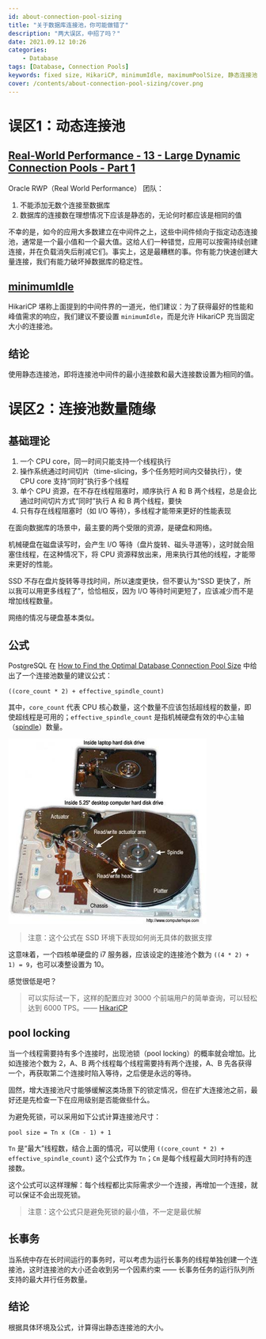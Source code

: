 ```yaml
---
id: about-connection-pool-sizing
title: "关于数据库连接池，你可能做错了"
description: "两大误区，中招了吗？"
date: 2021.09.12 10:26
categories:
    - Database
tags: [Database, Connection Pools]
keywords: fixed size, HikariCP, minimumIdle, maximumPoolSize, 静态连接池, 动态连接池
cover: /contents/about-connection-pool-sizing/cover.png
---
```


误区1：动态连接池
===============

## [Real-World Performance - 13 - Large Dynamic Connection Pools - Part 1](https://alphahinex.github.io/2021/08/29/connection-pools-1/)

Oracle RWP（Real World Performance） 团队：
1. 不能添加无数个连接至数据库
1. 数据库的连接数在理想情况下应该是静态的，无论何时都应该是相同的值

不幸的是，如今的应用大多数建立在中间件之上，这些中间件倾向于指定动态连接池，通常是一个最小值和一个最大值。这给人们一种错觉，应用可以按需持续创建连接，并在负载消失后削减它们。事实上，这是最糟糕的事。你有能力快速创建大量连接，我们有能力破坏掉数据库的稳定性。

## [minimumIdle](https://github.com/brettwooldridge/HikariCP#frequently-used)

HikariCP 堪称上面提到的中间件界的一道光，他们建议：为了获得最好的性能和峰值需求的响应，我们建议不要设置 `minimumIdle`，而是允许 HikariCP 充当固定大小的连接池。

结论
---

使用静态连接池，即将连接池中间件的最小连接数和最大连接数设置为相同的值。


误区2：连接池数量随缘
==================

基础理论
-------

1. 一个 CPU core，同一时间只能支持一个线程执行
1. 操作系统通过时间切片（time-slicing，多个任务短时间内交替执行），使 CPU core 支持“同时”执行多个线程
1. 单个 CPU 资源，在不存在线程阻塞时，顺序执行 A 和 B 两个线程，总是会比通过时间切片方式“同时”执行 A 和 B 两个线程，要快
1. 只有存在线程阻塞时（如 I/O 等待），多线程才能带来更好的性能表现

在面向数据库的场景中，最主要的两个受限的资源，是硬盘和网络。

机械硬盘在磁盘读写时，会产生 I/O 等待（盘片旋转、磁头寻道等），这时就会阻塞住线程，在这种情况下，将 CPU 资源释放出来，用来执行其他的线程，才能带来更好的性能。

SSD 不存在盘片旋转等寻找时间，所以速度更快，但不要认为“SSD 更快了，所以我可以用更多线程了”，恰恰相反，因为 I/O 等待时间更短了，应该减少而不是增加线程数量。

网络的情况与硬盘基本类似。

公式
----

PostgreSQL 在 [How to Find the Optimal Database Connection Pool Size](https://wiki.postgresql.org/wiki/Number_Of_Database_Connections) 中给出了一个连接池数量的建议公式：

```formula
((core_count * 2) + effective_spindle_count)
```

其中，`core_count` 代表 CPU 核心数量，这个数量不应该包括超线程的数量，即使超线程是可用的；`effective_spindle_count` 是指机械硬盘有效的中心主轴（[spindle](https://www.computerhope.com/jargon/s/spindle.htm)）数量。

![spindle](/contents/about-connection-pool-sizing/harddrive.jpg)

> 注意：这个公式在 SSD 环境下表现如何尚无具体的数据支撑

这意味着，一个四核单硬盘的 i7 服务器，应该设定的连接池个数为 `((4 * 2) + 1) = 9`，也可以凑整设置为 10。

感觉很低是吧？

> 可以实际试一下，这样的配置应对 3000 个前端用户的简单查询，可以轻松达到 6000 TPS。—— [HikariCP](https://github.com/brettwooldridge/HikariCP/wiki/About-Pool-Sizing#connections--core_count--2--effective_spindle_count)

pool locking
------------

当一个线程需要持有多个连接时，出现池锁（pool locking）的概率就会增加。比如连接池个数为 2，A、B 两个线程每个线程需要持有两个连接，A、B 先各获得一个，再获取第二个连接时陷入等待，之后便是永远的等待。

固然，增大连接池尺寸能够缓解这类场景下的锁定情况，但在扩大连接池之前，最好还是先检查一下在应用级别是否能做些什么。

为避免死锁，可以采用如下公式计算连接池尺寸：

```formula
pool size = Tn x (Cm - 1) + 1
```

`Tn` 是“最大”线程数，结合上面的情况，可以使用 `((core_count * 2) + effective_spindle_count)` 这个公式作为 `Tn`；`Cm` 是每个线程最大同时持有的连接数。

这个公式可以这样理解：每个线程都比实际需求少一个连接，再增加一个连接，就可以保证不会出现死锁。

> 注意：这个公式只是避免死锁的最小值，不一定是最优解

长事务
-----

当系统中存在长时间运行的事务时，可以考虑为运行长事务的线程单独创建一个连接池，这时连接池的大小还会收到另一个因素约束 —— 长事务任务的运行队列所支持的最大并行任务数量。

结论
---

根据具体环境及公式，计算得出静态连接池的大小。